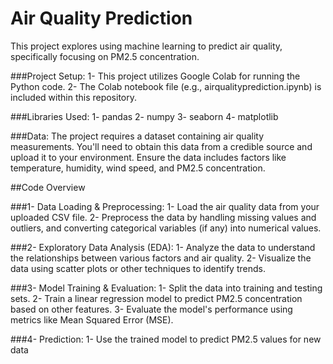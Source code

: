 # Air Quality Prediction

This project explores using machine learning to predict air quality, specifically focusing on PM2.5 concentration.

###Project Setup:
1- This project utilizes Google Colab for running the Python code.
2- The Colab notebook file (e.g., airqualityprediction.ipynb) is included within this repository.

###Libraries Used:
1- pandas
2- numpy
3- seaborn
4- matplotlib

###Data:
The project requires a dataset containing air quality measurements. You'll need to obtain this data from a credible source and upload it to your environment.
Ensure the data includes factors like temperature, humidity, wind speed, and PM2.5 concentration.

##Code Overview

###1- Data Loading & Preprocessing:
1- Load the air quality data from your uploaded CSV file.
2- Preprocess the data by handling missing values and outliers, and converting categorical variables (if any) into numerical values.

###2- Exploratory Data Analysis (EDA):
1- Analyze the data to understand the relationships between various factors and air quality.
2- Visualize the data using scatter plots or other techniques to identify trends.

###3- Model Training & Evaluation:
1- Split the data into training and testing sets.
2- Train a linear regression model to predict PM2.5 concentration based on other features.
3- Evaluate the model's performance using metrics like Mean Squared Error (MSE).

###4- Prediction:
1- Use the trained model to predict PM2.5 values for new data
